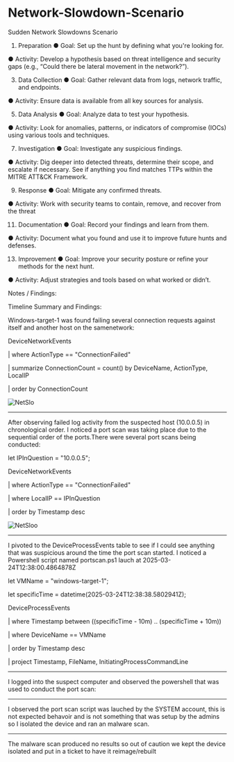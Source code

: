 # Network-Slowdown-Scenario
Sudden Network Slowdowns Scenario

1. Preparation
● Goal: Set up the hunt by defining what you're looking for.

● Activity: Develop a hypothesis based on threat intelligence and security gaps (e.g.,
“Could there be lateral movement in the network?”).

3. Data Collection
● Goal: Gather relevant data from logs, network traffic, and endpoints.

● Activity: Ensure data is available from all key sources for analysis.


5. Data Analysis
● Goal: Analyze data to test your hypothesis.

● Activity: Look for anomalies, patterns, or indicators of compromise (IOCs) using various
tools and techniques.


7. Investigation
● Goal: Investigate any suspicious findings.

● Activity: Dig deeper into detected threats, determine their scope, and escalate if
necessary. See if anything you find matches TTPs within the MITRE ATT&CK
Framework.


9. Response
● Goal: Mitigate any confirmed threats.

● Activity: Work with security teams to contain, remove, and recover from the threat

11. Documentation
● Goal: Record your findings and learn from them.

● Activity: Document what you found and use it to improve future hunts and defenses.


13. Improvement
● Goal: Improve your security posture or refine your methods for the next hunt.

● Activity: Adjust strategies and tools based on what worked or didn’t.


Notes / Findings:


Timeline Summary and Findings:


Windows-target-1 was found failing several connection requests against itself and another host on the samenetwork:

DeviceNetworkEvents


| where ActionType == "ConnectionFailed"


| summarize ConnectionCount = count() by DeviceName, ActionType, LocalIP


| order by ConnectionCount


![NetSlo](https://github.com/user-attachments/assets/d41dcc5b-4cf1-4e5d-9e73-6cbef1dc0081)


---------------

After observing failed log activity from the suspected host (10.0.0.5) in chronological order. I noticed a port scan was taking place 
due to the sequential order of the ports.There were several port scans being conducted:

let IPInQuestion = "10.0.0.5";


DeviceNetworkEvents


| where ActionType == "ConnectionFailed"


| where LocalIP == IPInQuestion


| order by Timestamp desc


![NetSloo](https://github.com/user-attachments/assets/0db59982-7d02-441f-8a54-f80f5a3b0a02)


--------------

I pivoted to the DeviceProcessEvents table to see if I could see anything that was suspicious around the time the port scan started. 
I noticed a Powershell script named portscan.ps1 lauch at 2025-03-24T12:38:00.4864878Z

let VMName = "windows-target-1";


let specificTime = datetime(2025-03-24T12:38:38.5802941Z);


DeviceProcessEvents


| where Timestamp between ((specificTime - 10m) .. (specificTime + 10m))


| where DeviceName == VMName


| order by Timestamp desc


| project Timestamp, FileName, InitiatingProcessCommandLine


--------------

I logged into the suspect computer and observed the powershell that was used to conduct the port scan:

------------

I observed the port scan script was lauched by the SYSTEM account, this is not expected behavoir and is not something that was setup by the admins
so I isolated the device and ran an malware scan.

---------

The malware scan produced no results so out of caution we kept the device isolated and put in a ticket to have it reimage/rebuilt 

